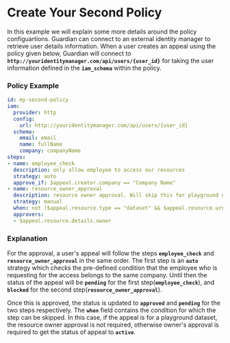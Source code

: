 # Create Your Second Policy 
In this example we will explain some more details around the policy configuartions. Guardian can connect to an external identity manager to retrieve user details information. When a user creates an appeal using the policy given below, Guardian will connect to **`http://youridentitymanager.com/api/users/{user_id}`** for taking the user information defined in the **`iam_schema`** within the policy. 

### Policy Example
```yaml
id: my-second-policy
iam:
  provider: http
  config:
    url: http://youridentitymanager.com/api/users/{user_id}
  schema:
    email: email
    name: fullName
    company: companyName
steps:
- name: employee_check
  description: only allow employee to access our resources
  strategy: auto
  approve_if: $appeal.creator.company == "Company Name"
- name: resource_owner_approval
  description: resource owner approval. Will skip this for playground dataset
  strategy: manual
  when: not ($appeal.resource.type == "dataset" && $appeal.resource.urn == "my-bq-project:playground")
  approvers:
  - $appeal.resource.details.owner
```

### Explanation
For the approval, a user's appeal will follow the steps **`employee_check`** and **`resource_owner_approval`** in the same order.
The first step is an **`auto`** strategy which checks the pre-defined condition that the employee who is requesting for the access belongs to the same company. Until then the status of the appeal will be **`pending`** for the first step(**`employee_check`**), and **`blocked`** for the second step(**`resource_owner_approval`**).

Once this is approved, the status is updated to **`approved`** and **`pending`** for the two steps respectively. The **`when`** field contains the condition for which the step can be skipped. In this case, if the appeal is for a playground dataset, the resource owner approval is not required, otherwise owner's approval is required to get the status of appeal to **`active`**.
